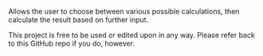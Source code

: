 Allows the user to choose between various possible calculations, then calculate the result based on further input.

This project is free to be used or edited upon in any way. Please refer back to this GitHub repo if you do, however.

